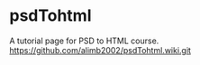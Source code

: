 # psdTohtml
A tutorial page for PSD to HTML course.
https://github.com/alimb2002/psdTohtml.wiki.git
